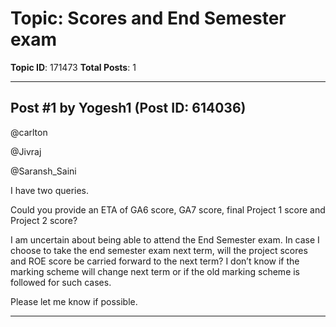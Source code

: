 # Topic: Scores and End Semester exam
**Topic ID**: 171473
**Total Posts**: 1

---

## Post #1 by Yogesh1 (Post ID: 614036)
@carlton
 
@Jivraj
 
@Saransh_Saini


I have two queries.






Could you provide an ETA of GA6 score, GA7 score, final Project 1 score and Project 2 score?






I am uncertain about being able to attend the End Semester exam. In case I choose to take the end semester exam next term, will the project scores and ROE score be carried forward to the next term? I don’t know if the marking scheme will change next term or if the old marking scheme is followed for such cases.






Please let me know if possible.

---
